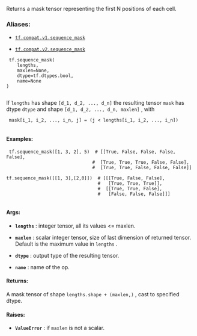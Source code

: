 Returns a mask tensor representing the first N positions of each cell.



### Aliases:

- [ `tf.compat.v1.sequence_mask` ](/api_docs/python/tf/sequence_mask)

- [ `tf.compat.v2.sequence_mask` ](/api_docs/python/tf/sequence_mask)



```
 tf.sequence_mask(
    lengths,
    maxlen=None,
    dtype=tf.dtypes.bool,
    name=None
)
 
```

If  `lengths`  has shape  `[d_1, d_2, ..., d_n]`  the resulting tensor  `mask`  has
dtype  `dtype`  and shape  `[d_1, d_2, ..., d_n, maxlen]` , with



```
 mask[i_1, i_2, ..., i_n, j] = (j < lengths[i_1, i_2, ..., i_n])
 
```



#### Examples:


```
 tf.sequence_mask([1, 3, 2], 5)  # [[True, False, False, False, False],
                                #  [True, True, True, False, False],
                                #  [True, True, False, False, False]]

tf.sequence_mask([[1, 3],[2,0]])  # [[[True, False, False],
                                  #   [True, True, True]],
                                  #  [[True, True, False],
                                  #   [False, False, False]]]
 
```



#### Args:

- **`lengths`** : integer tensor, all its values <= maxlen.

- **`maxlen`** : scalar integer tensor, size of last dimension of returned tensor.
Default is the maximum value in  `lengths` .

- **`dtype`** : output type of the resulting tensor.

- **`name`** : name of the op.



#### Returns:
A mask tensor of shape  `lengths.shape + (maxlen,)` , cast to specified dtype.



#### Raises:

- **`ValueError`** : if  `maxlen`  is not a scalar.

